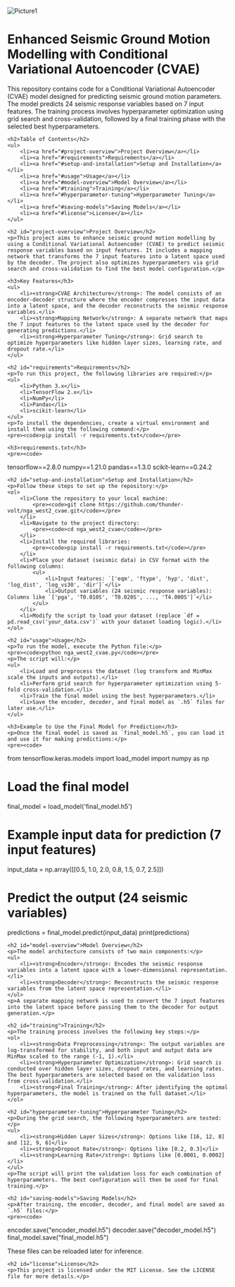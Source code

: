 ![Picture1](https://github.com/user-attachments/assets/fe14948d-b3c0-4f88-9b25-e7d94de24739)

<!DOCTYPE html>
<html lang="en">
<head>
    <meta charset="UTF-8">
    <meta name="viewport" content="width=device-width, initial-scale=1.0">
    <title>Enhanced Seismic Ground Motion Modelling with Conditional Variational Autoencoder (CVAE)</title>
</head>
<body>
    <h1>Enhanced Seismic Ground Motion Modelling with Conditional Variational Autoencoder (CVAE)</h1>
    <p>This repository contains code for a Conditional Variational Autoencoder (CVAE) model designed for predicting seismic ground motion parameters. The model predicts 24 seismic response variables based on 7 input features. The training process involves hyperparameter optimization using grid search and cross-validation, followed by a final training phase with the selected best hyperparameters.</p>

    <h2>Table of Contents</h2>
    <ul>
        <li><a href="#project-overview">Project Overview</a></li>
        <li><a href="#requirements">Requirements</a></li>
        <li><a href="#setup-and-installation">Setup and Installation</a></li>
        <li><a href="#usage">Usage</a></li>
        <li><a href="#model-overview">Model Overview</a></li>
        <li><a href="#training">Training</a></li>
        <li><a href="#hyperparameter-tuning">Hyperparameter Tuning</a></li>
        <li><a href="#saving-models">Saving Models</a></li>
        <li><a href="#license">License</a></li>
    </ul>

    <h2 id="project-overview">Project Overview</h2>
    <p>This project aims to enhance seismic ground motion modelling by using a Conditional Variational Autoencoder (CVAE) to predict seismic response variables based on input features. It includes a mapping network that transforms the 7 input features into a latent space used by the decoder. The project also optimizes hyperparameters via grid search and cross-validation to find the best model configuration.</p>

    <h3>Key Features</h3>
    <ul>
        <li><strong>CVAE Architecture</strong>: The model consists of an encoder-decoder structure where the encoder compresses the input data into a latent space, and the decoder reconstructs the seismic response variables.</li>
        <li><strong>Mapping Network</strong>: A separate network that maps the 7 input features to the latent space used by the decoder for generating predictions.</li>
        <li><strong>Hyperparameter Tuning</strong>: Grid search to optimize hyperparameters like hidden layer sizes, learning rate, and dropout rate.</li>
    </ul>

    <h2 id="requirements">Requirements</h2>
    <p>To run this project, the following libraries are required:</p>
    <ul>
        <li>Python 3.x</li>
        <li>TensorFlow 2.x</li>
        <li>NumPy</li>
        <li>Pandas</li>
        <li>scikit-learn</li>
    </ul>
    <p>To install the dependencies, create a virtual environment and install them using the following command:</p>
    <pre><code>pip install -r requirements.txt</code></pre>

    <h3>requirements.txt</h3>
    <pre><code>
tensorflow==2.8.0
numpy==1.21.0
pandas==1.3.0
scikit-learn==0.24.2
    </code></pre>

    <h2 id="setup-and-installation">Setup and Installation</h2>
    <p>Follow these steps to set up the repository:</p>
    <ol>
        <li>Clone the repository to your local machine:
            <pre><code>git clone https://github.com/thunder-volt/nga_west2_cvae.git</code></pre>
        </li>
        <li>Navigate to the project directory:
            <pre><code>cd nga_west2_cvae</code></pre>
        </li>
        <li>Install the required libraries:
            <pre><code>pip install -r requirements.txt</code></pre>
        </li>
        <li>Place your dataset (seismic data) in CSV format with the following columns:
            <ul>
                <li>Input features: `['eqm', 'ftype', 'hyp', 'dist', 'log_dist', 'log_vs30', 'dir']`</li>
                <li>Output variables (24 seismic response variables): Columns like `['pga', 'T0.010S', 'T0.020S', ..., 'T4.000S']`</li>
            </ul>
        </li>
        <li>Modify the script to load your dataset (replace `df = pd.read_csv('your_data.csv')` with your dataset loading logic).</li>
    </ol>

    <h2 id="usage">Usage</h2>
    <p>To run the model, execute the Python file:</p>
    <pre><code>python nga_west2_cvae.py</code></pre>
    <p>The script will:</p>
    <ul>
        <li>Load and preprocess the dataset (log transform and MinMax scale the inputs and outputs).</li>
        <li>Perform grid search for hyperparameter optimization using 5-fold cross-validation.</li>
        <li>Train the final model using the best hyperparameters.</li>
        <li>Save the encoder, decoder, and final model as `.h5` files for later use.</li>
    </ul>

    <h3>Example to Use the Final Model for Prediction</h3>
    <p>Once the final model is saved as `final_model.h5`, you can load it and use it for making predictions:</p>
    <pre><code>
from tensorflow.keras.models import load_model
import numpy as np

# Load the final model
final_model = load_model('final_model.h5')

# Example input data for prediction (7 input features)
input_data = np.array([[0.5, 1.0, 2.0, 0.8, 1.5, 0.7, 2.5]])

# Predict the output (24 seismic variables)
predictions = final_model.predict(input_data)
print(predictions)
    </code></pre>

    <h2 id="model-overview">Model Overview</h2>
    <p>The model architecture consists of two main components:</p>
    <ul>
        <li><strong>Encoder</strong>: Encodes the seismic response variables into a latent space with a lower-dimensional representation.</li>
        <li><strong>Decoder</strong>: Reconstructs the seismic response variables from the latent space representation.</li>
    </ul>
    <p>A separate mapping network is used to convert the 7 input features into the latent space before passing them to the decoder for output generation.</p>

    <h2 id="training">Training</h2>
    <p>The training process involves the following key steps:</p>
    <ol>
        <li><strong>Data Preprocessing</strong>: The output variables are log-transformed for stability, and both input and output data are MinMax scaled to the range (-1, 1).</li>
        <li><strong>Hyperparameter Optimization</strong>: Grid search is conducted over hidden layer sizes, dropout rates, and learning rates. The best hyperparameters are selected based on the validation loss from cross-validation.</li>
        <li><strong>Final Training</strong>: After identifying the optimal hyperparameters, the model is trained on the full dataset.</li>
    </ol>

    <h2 id="hyperparameter-tuning">Hyperparameter Tuning</h2>
    <p>During the grid search, the following hyperparameters are tested:</p>
    <ul>
        <li><strong>Hidden Layer Sizes</strong>: Options like [16, 12, 8] and [12, 9, 6]</li>
        <li><strong>Dropout Rate</strong>: Options like [0.2, 0.3]</li>
        <li><strong>Learning Rate</strong>: Options like [0.0001, 0.0002]</li>
    </ul>
    <p>The script will print the validation loss for each combination of hyperparameters. The best configuration will then be used for final training.</p>

    <h2 id="saving-models">Saving Models</h2>
    <p>After training, the encoder, decoder, and final model are saved as `.h5` files:</p>
    <pre><code>
encoder.save("encoder_model.h5")
decoder.save("decoder_model.h5")
final_model.save("final_model.h5")
    </code></pre>
    <p>These files can be reloaded later for inference.</p>

    <h2 id="license">License</h2>
    <p>This project is licensed under the MIT License. See the LICENSE file for more details.</p>
</body>
</html>

